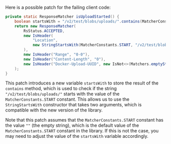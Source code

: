 Here is a possible patch for the failing client code:

```java
private static ResponseMatcher isUploadStarted() {
    boolean startsWith = "/v2/test/blobs/uploads/".contains(MatcherConstants.START);
    return new ResponseMatcher(
        RsStatus.ACCEPTED,
        new IsHeader(
            "Location",
            new StringStartsWith(MatcherConstants.START, "/v2/test/blobs/uploads/")
        ),
        new IsHeader("Range", "0-0"),
        new IsHeader("Content-Length", "0"),
        new IsHeader("Docker-Upload-UUID", new IsNot<>(Matchers.emptyString()))
    );
}
```

This patch introduces a new variable `startsWith` to store the result of the `contains` method, which is used to check if the string `"/v2/test/blobs/uploads/"` starts with the value of the `MatcherConstants.START` constant. This allows us to use the `StringStartsWith` constructor that takes two arguments, which is compatible with the new version of the library.

Note that this patch assumes that the `MatcherConstants.START` constant has the value `""` (the empty string), which is the default value of the `MatcherConstants.START` constant in the library. If this is not the case, you may need to adjust the value of the `startsWith` variable accordingly.